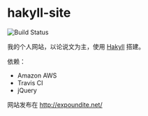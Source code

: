 hakyll-site
===========

![Build Status](https://travis-ci.org/celadevra/hakyll-site.png?branch=master)

我的个人网站，以论说文为主，使用 [Hakyll](http://jaspervdj.be/hakyll/) 搭建。

依赖：

- Amazon AWS
- Travis CI
- jQuery

网站发布在 <http://expoundite.net/>
